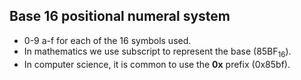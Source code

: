 ## Base 16 positional numeral system
- 0-9 a-f for each of the 16 symbols used.
- In mathematics we use subscript to represent the base (85BF<sub>16</sub>).
- In computer science, it is common to use the **0x** prefix (0x85bf).